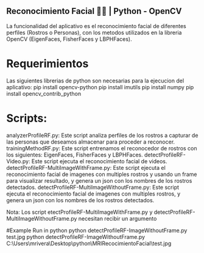 ## Reconocimiento Facial 👨👩 | Python - OpenCV
La funcionalidad del aplicativo es el reconocimiento facial de diferentes perfiles (Rostros o Personas), con los metodos utilizados en la libreria OpenCV (EigenFaces, FisherFaces y LBPHFaces).

# Requerimientos
Las siguientes librerias de python son necesarias para la ejecucion del aplicativo:
pip install opencv-python
pip install imutils
pip install numpy
pip install opencv_contrib_python

# Scripts:
analyzerProfileRF.py: Este script analiza perfiles de los rostros a capturar de las personas que deseamos almacenar para proceder a reconocer.
trainingMethodRF.py: Este script entrenamos el reconocedor de rostros con los siguientes: EigenFaces, FisherFaces y LBPHFaces.
detectProfileRF-Video.py: Este script ejecuta el reconocimiento facial de videos.
detectProfileRF-MultiImageWithFrame.py: Este script ejecuta el reconocimiento facial de imagenes con multiples rostros y usando un frame para visualizar resultado, y genera un json con los nombres de los rostros detectados.
detectProfileRF-MultiImageWithoutFrame.py: Este script ejecuta el reconocimiento facial de imagenes con multiples rostros, y genera un json con los nombres de los rostros detectados.

Nota: Los script etectProfileRF-MultiImageWithFrame.py y detectProfileRF-MultiImageWithoutFrame.py necesitan recibir un argumento

#Example Run in python 
python detectProfileRF-ImageWithoutFrame.py test.jpg
python detectProfileRF-ImageWithoutFrame.py C:\Users\mrivera\Desktop\python\MRIRecocimientoFacial\test.jpg